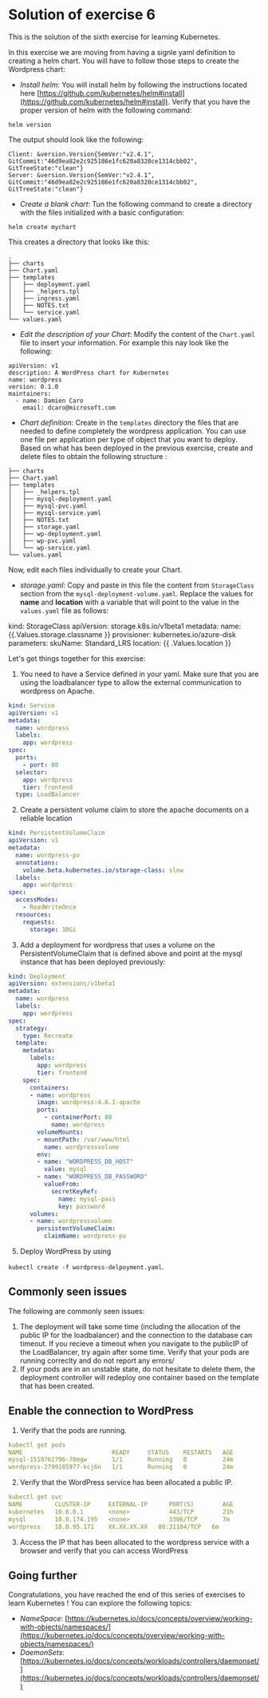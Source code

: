 # Solution of exercise 6 #
This is the solution of the sixth exercise for learning Kubernetes. 

In this exercise we are moving from having a signle yaml definition to creating a helm chart. You will have to follow those steps to create the Wordpress chart:

- *Install helm*: You will install helm by following the instructions located here [https://github.com/kubernetes/helm#install](https://github.com/kubernetes/helm#install). Verify that you have the proper version of helm with the following command:

```helm version ```

The output should look like the following: 

```
Client: &version.Version{SemVer:"v2.4.1", GitCommit:"46d9ea82e2c925186e1fc620a8320ce1314cbb02", GitTreeState:"clean"}
Server: &version.Version{SemVer:"v2.4.1", GitCommit:"46d9ea82e2c925186e1fc620a8320ce1314cbb02", GitTreeState:"clean"}
```

- *Create a blank chart*: Tun the following command to create a directory with the files initialized with a basic configuration: 

```helm create mychart``` 

This creates a directory that looks like this: 

```
.
├── charts
├── Chart.yaml
├── templates
│   ├── deployment.yaml
│   ├── _helpers.tpl
│   ├── ingress.yaml
│   ├── NOTES.txt
│   └── service.yaml
└── values.yaml
```

- *Edit the description of your Chart*: Modify the content of the ```Chart.yaml``` file to insert your information. For example this nay look like the following: 

```
apiVersion: v1
description: A WordPress chart for Kubernetes
name: wordpress
version: 0.1.0
maintainers:
  - name: Damien Caro
    email: dcaro@microsoft.com
```

- *Chart definition*: Create in the ```templates``` directory the files that are needed to define completely the wordpress application. You can use one file per application per type of object that you want to deploy.
Based on what has been deployed in the previous exercise, create and delete files to obtain the following structure :

```
├── charts
├── Chart.yaml
├── templates
│   ├── _helpers.tpl
│   ├── mysql-deployment.yaml
│   ├── mysql-pvc.yaml
│   ├── mysql-service.yaml
│   ├── NOTES.txt
│   ├── storage.yaml
│   ├── wp-deployment.yaml
│   ├── wp-pvc.yaml
│   └── wp-service.yaml
└── values.yaml
```

Now, edit each files individually to create your Chart.

- *storage.yaml*: Copy and paste in this file the content from ```StorageClass``` section from the ```mysql-deployment-volume.yaml```. 
Replace the values for **name** and **location** with a variable that will point to the value in the ```values.yaml``` file as follows: 


kind: StorageClass
apiVersion: storage.k8s.io/v1beta1
metadata:
  name: {{.Values.storage.classname }}
provisioner: kubernetes.io/azure-disk
parameters:
  skuName: Standard_LRS
  location: {{ .Values.location }}




Let's get things together for this exercise: 
1. You need to have a Service defined in your yaml. Make sure that you are using the loadbalancer type to allow the external communication to wordpress on Apache.

```yaml
kind: Service
apiVersion: v1
metadata:
  name: wordpress
  labels:
    app: wordpress
spec:
  ports:
    - port: 80
  selector:
    app: wordpress
    tier: frontend
  type: LoadBalancer
```

2. Create a persistent volume claim to store the apache documents on a reliable location

```yaml
kind: PersistentVolumeClaim
apiVersion: v1
metadata:
  name: wordpress-pv
  annotations:
    volume.beta.kubernetes.io/storage-class: slow
  labels:
    app: wordpress
spec:
  accessModes:
    - ReadWriteOnce
  resources:
    requests:
      storage: 10Gi
```

3. Add a deployment for wordpress that uses a volume on the PersistentVolumeClaim that is defined above and point at the mysql instance that has been deployed previously:

```yaml
kind: Deployment
apiVersion: extensions/v1beta1
metadata:
  name: wordpress
  labels:
    app: wordpress
spec:
  strategy:
    type: Recreate
  template:
    metadata:
      labels:
        app: wordpress
        tier: frontend
    spec:
      containers:
      - name: wordpress
        image: wordpress:4.6.1-apache
        ports:
          - containerPort: 80
            name: wordpress
        volumeMounts:
        - mountPath: /var/www/html
          name: wordpressvolume
        env: 
        - name: "WORDPRESS_DB_HOST"
          value: mysql
        - name: "WORDPRESS_DB_PASSWORD"
          valueFrom:
            secretKeyRef:
              name: mysql-pass
              key: password
      volumes: 
      - name: wordpressvolume
        persistentVolumeClaim:
          claimName: wordpress-pv
```

5. Deploy WordPress by using

```kubectl create -f wordpress-delpoyment.yaml```. 


## Commonly seen issues 
The following are commonly seen issues:

1. The deployment will take some time (including the allocation of the public IP for the loadbalancer) and the connection to the database can timeout. If you recieve a timeout when you navigate to the publicIP of the LoadBalancer, try again after some time. 
Verify that your pods are running correclty and do not report any errors/
2. If your pods are in an unstable state, do not hesitate to delete them, the deployment controller will redeploy one container based on the template that has been created. 


## Enable the connection to WordPress
1. Verify that the pods are running.

```yaml
kubectl get pods
NAME                         READY     STATUS    RESTARTS   AGE
mysql-1519762796-78mgw       1/1       Running   0          24m
wordpress-2799185977-kcj6n   1/1       Running   0          24m
```

2. Verify that the WordPress service has been allocated a public IP.

```yaml
kubectl get svc
NAME         CLUSTER-IP     EXTERNAL-IP      PORT(S)        AGE
kubernetes   10.0.0.1       <none>           443/TCP        21h
mysql        10.0.174.195   <none>           3306/TCP       7m
wordpress    10.0.95.171    XX.XX.XX.XX   80:31104/TCP   6m

```

3. Access the IP that has been allocated to the wordpress service with a browser and verify that you can access WordPress

## Going further
Congratulations, you have reached the end of this series of exercises to learn Kubernetes ! 
You can explore the following topics:
- *NameSpace*: [https://kubernetes.io/docs/concepts/overview/working-with-objects/namespaces/](https://kubernetes.io/docs/concepts/overview/working-with-objects/namespaces/)
- *DaemonSets*: [https://kubernetes.io/docs/concepts/workloads/controllers/daemonset/](https://kubernetes.io/docs/concepts/workloads/controllers/daemonset/)
